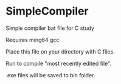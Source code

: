 # SimpleCompiler
Simple compiler bat file for C study

Requires ming64 gcc

Place this file on your directory with C files.

Run to compile "most recently edited file".

.exe files will be saved to bin folder.
